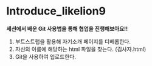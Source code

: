 # Introduce_likelion9


**세션에서 배운 Git 사용법을 통해 협업을 진행해보아요!!**
<br>
1. 부트스트랩을 활용해 자기소개 페이지를 디베롭한다.
2. 자신의 이름에 해당하는 html 파일을 찾는다. (김사자.html)
3. Git을 사용하여 업로드한다.
